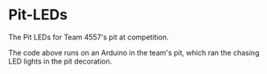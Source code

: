 # Pit-LEDs
The Pit LEDs for Team 4557's pit at competition.

The code above runs on an Arduino in the team's pit, which ran the chasing LED lights in the pit decoration.
